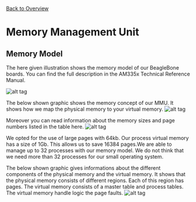 [Back to Overview](https://github.com/BRO-FHV/docs/blob/master/README.md)
# Memory Management Unit
## Memory Model
The here given illustration shows the memory model of our BeagleBone boards.
You can find the full description in the AM335x Technical Reference Manual.

![alt tag](https://raw.github.com/BRO-FHV/docs/master/images/memoryMap.png)

The below shown graphic shows the memory concept of our MMU. It shows how we map the physical memory to your virtual memory.
![alt tag](https://raw.github.com/BRO-FHV/docs/master/images/memoryModel.png)


Moreover you can read information about the memory sizes and page numbers listed in the table here.
![alt tag](https://raw.github.com/BRO-FHV/docs/master/images/memoryTable.png)

We opted for the use of large pages with 64kb. Our process virtual memory has a size of 1Gb. This allows us to save 16384 pages.We are able to manage up to 32 processes with our memory model. We do not think that we need more than 32 processes for our small operating system.

The below shown graphic gives informations about the different components of the physical memory and the virtual memory.
It shows that the physical memory consists of different regions. Each of this region has pages. 
The virtual memory consists of a master table and process tables. The virtual memory handle logic the page faults.
![alt tag](https://raw.github.com/BRO-FHV/docs/master/images/Komponenten_PM_und_VM.png)

